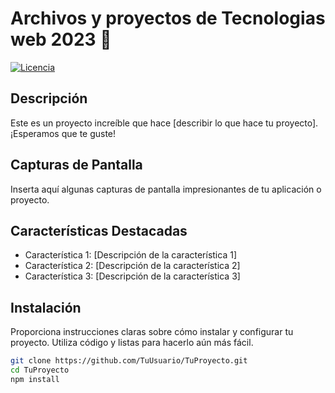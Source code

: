# Archivos y  proyectos de Tecnologias web 2023 🚀


[![Licencia](https://img.shields.io/badge/Licencia-MIT-blue.svg)](LICENSE)

## Descripción
Este es un proyecto increíble que hace [describir lo que hace tu proyecto]. ¡Esperamos que te guste!

## Capturas de Pantalla
Inserta aquí algunas capturas de pantalla impresionantes de tu aplicación o proyecto.

## Características Destacadas
- Característica 1: [Descripción de la característica 1]
- Característica 2: [Descripción de la característica 2]
- Característica 3: [Descripción de la característica 3]

## Instalación
Proporciona instrucciones claras sobre cómo instalar y configurar tu proyecto. Utiliza código y listas para hacerlo aún más fácil.

```bash
git clone https://github.com/TuUsuario/TuProyecto.git
cd TuProyecto
npm install
